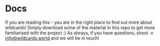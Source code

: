 # Docs

If you are reading this - you are in the right place to find out more about wildcards!
Simply download some of the material in this repo to get more familiarised with the project :)
As always, if you have questions, shoot -> info@wildcards.world and we will be in touch!
